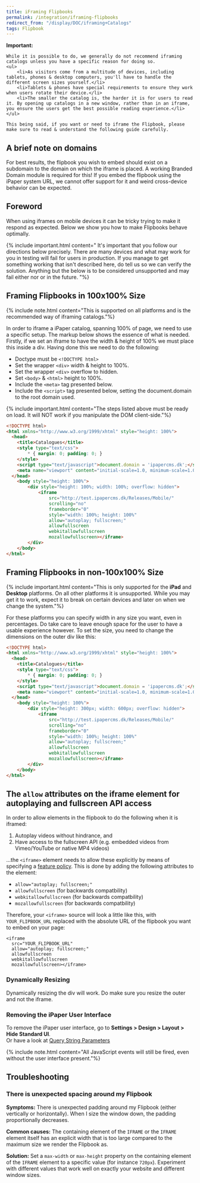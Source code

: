 ```yaml
---
title: iFraming Flipbooks
permalink: /integration/iframing-flipbooks
redirect_from: "/display/DOC/iframing+Catalogs"
tags: Flipbook
---
```


<div class="alert alert-warning">
	<i class="fa fa-warning"></i>
	<b>Important:</b>

	While it is possible to do, we generally do not recommend iframing catalogs unless you have a specific reason for doing so.
	<ul>
		<li>As visitors come from a multitude of devices, including tablets, phones & desktop computers, you'll have to handle the different screen sizes yourself.</li>
		<li>Tablets & phones have special requirements to ensure they work when users rotate their device.</li>
		<li>The smaller the catalog is, the harder it is for users to read it. By opening up catalogs in a new window, rather than in an iframe, you ensure the users get the best possible reading experience.</li>
	</ul>

	This being said, if you want or need to iframe the Flipbook, please make sure to read & understand the following guide carefully.
</div>

## A brief note on domains

For best results, the flipbook you wish to embed should exist on a subdomain to the domain on which the iframe is placed.
A working Branded Domain module is required for this!
If you embed the flipbook using the iPaper system URL, we cannot offer support for it and weird cross-device behavior can be expected.


## Foreword

When using iframes on mobile devices it can be tricky trying to make it respond as expected. Below we show you how to make Flipbooks behave optimally.

{% include important.html content="
	It's important that you follow our directions below precisely. There are many devices and what may work for you in testing will fail for users in production. If you manage to get something working that isn't described here, do tell us so we can verify the 	solution. Anything but the below is to be considered unsupported and may fail either nor or in the future.
"%}


## Framing Flipbooks in 100x100% Size

{% include note.html content="This is supported on all platforms and is the recommended way of iframing catalogs."%}

In order to iframe a iPaper catalog, spanning 100% of page, we need to use a specific setup. The markup below shows the essence of what is needed. Firstly, if we set an iframe to have the width & height of 100% we must place this inside a div. Having done this we need to do the following:
* Doctype must be ```<!DOCTYPE html>```
* Set the wrapper ```<div>``` width & height to 100%.
* Set the wrapper ```<div>``` overflow to hidden.
* Set ```<body>``` & ```<html>``` height to 100%.
* Include the ```<meta>``` tag presented below.
* Include the ```<script>``` tag presented below, setting the document.domain to the root domain used.

{% include important.html content="The steps listed above must be ready on load. It will NOT work if you manipulate the DOM client-side."%}

```html
<!DOCTYPE html>
<html xmlns="http://www.w3.org/1999/xhtml" style="height: 100%">
  <head>
    <title>Catalogues</title>
    <style type="text/css">
        * { margin: 0; padding: 0; }
    </style>
    <script type="text/javascript">document.domain = 'ipapercms.dk';</script>
    <meta name="viewport" content="initial-scale=1.0, minimum-scale=1.0, maximum-scale=1.0, user-scalable=no, width=device-width" />
  </head>
    <body style="height: 100%">
        <div style="height: 100%; width: 100%; overflow: hidden">
            <iframe
                src="http://test.ipapercms.dk/Releases/Mobile/"
                scrolling="no"
                frameborder="0"
                style="width: 100%; height: 100%"
                allow="autoplay; fullscreen;"
                allowfullscreen
                webkitallowfullscreen
                mozallowfullscreen></iframe>
        </div>
    </body>
</html>
```

## Framing Flipbooks in non-100x100% Size

{% include important.html content="This is only supported for the <b>iPad</b> and <b>Desktop</b> platforms. On all other platforms it is unsupported. While you may get it to work, expect it to break on certain devices and later on when we change the system."%}

For these platforms you can specify width in any size you want, even in percentages. Do take care to leave enough space for the user to have a usable experience however. To set the size, you need to change the dimensions on the outer div like this:

```html
<!DOCTYPE html>
<html xmlns="http://www.w3.org/1999/xhtml" style="height: 100%">
  <head>
    <title>Catalogues</title>
    <style type="text/css">
        * { margin: 0; padding: 0; }
    </style>
    <script type="text/javascript">document.domain = 'ipapercms.dk';</script>
    <meta name="viewport" content="initial-scale=1.0, minimum-scale=1.0, maximum-scale=1.0, user-scalable=no, width=device-width" />
  </head>
    <body style="height: 100%">
        <div style="height: 300px; width: 600px; overflow: hidden">
            <iframe
                src="http://test.ipapercms.dk/Releases/Mobile/"
                scrolling="no"
                frameborder="0"
                style="width: 100%; height: 100%"
                allow="autoplay; fullscreen;"
                allowfullscreen
                webkitallowfullscreen
                mozallowfullscreen></iframe>
        </div>
    </body>
</html>
```

## The `allow` attributes on the iframe element for autoplaying and fullscreen API access

In order to allow elements in the flipbook to do the following when it is iframed:

1. Autoplay videos without hindrance, and
2. Have access to the fullscreen API (e.g. embedded videos from Vimeo/YouTube or native MP4 videos) 

&hellip;the `<iframe>` element needs to allow these explicitly by means of specifying a [feature policy](https://developer.mozilla.org/en-US/docs/Web/HTTP/Feature_Policy). This is done by adding the following attributes to the element:

* `allow="autoplay; fullscreen;"`
* `allowfullscreen` (for backwards compatbility)
* `webkitallowfullscreen` (for backwards compatbility)
* `mozallowfullscreen` (for backwards compatbility)

Therefore, your `<iframe>` source will look a little like this, with `YOUR_FLIPBOOK_URL` replaced with the absolute URL of the flipbook you want to embed on your page:

```
<iframe
  src="YOUR_FLIPBOOK_URL"
  allow="autoplay; fullscreen;"
  allowfullscreen
  webkitallowfullscreen
  mozallowfullscreen></iframe>
```

### Dynamically Resizing
Dynamically resizing the div will work. Do make sure you resize the outer and not the iframe.

### Removing the iPaper User Interface
To remove the iPaper user interface, go to <b>Settings > Design > Layout > Hide Standard UI</b>.   
Or have a look at [Query String Parameters](/integration/query-string-parameters#hidestandardui)   

{% include note.html content="All JavaScript events will still be fired, even without the user interface present."%}

## Troubleshooting

### There is unexpected spacing around my Flipbook
**Symptoms:** There is unexpected padding around my Flipbook (either vertically or horizontally). When I size the window down, the padding proportionally decreases.

**Common causes:** The containing element of the `IFRAME` or the `IFRAME` element itself has an explicit width that is too large compared to the maximum size we render the Flipbook as.

**Solution:** Set a `max-width` or `max-height` property on the containing element of the `IFRAME` element to a specific value (for instance `720px`). Experiment with different values that work well on exactly your website and different window sizes.
